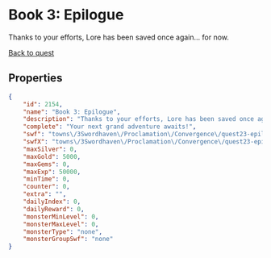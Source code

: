 # Book 3: Epilogue

Thanks to your efforts, Lore has been saved once again... for now.

[Back to quest](../quests.md)

## Properties

```json
{
    "id": 2154,
    "name": "Book 3: Epilogue",
    "description": "Thanks to your efforts, Lore has been saved once again... for now.",
    "complete": "Your next grand adventure awaits!",
    "swf": "towns\/3Swordhaven\/Proclamation\/Convergence\/quest23-epilogue.swf",
    "swfX": "towns\/3Swordhaven\/Proclamation\/Convergence\/quest23-epilogue-x.swf",
    "maxSilver": 0,
    "maxGold": 5000,
    "maxGems": 0,
    "maxExp": 50000,
    "minTime": 0,
    "counter": 0,
    "extra": "",
    "dailyIndex": 0,
    "dailyReward": 0,
    "monsterMinLevel": 0,
    "monsterMaxLevel": 0,
    "monsterType": "none",
    "monsterGroupSwf": "none"
}
```

